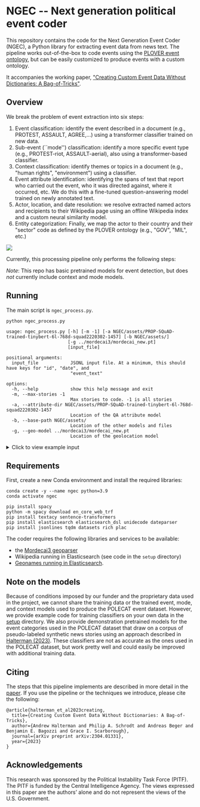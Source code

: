 # NGEC -- Next generation political event coder

This repository contains the code for the Next Generation Event Coder (NGEC), a
Python library for extracting event data from news text. The pipeline works out-of-the-box
to code events using the [PLOVER event ontology](https://osf.io/preprints/socarxiv/rm5dw/), but can 
be easily customized to produce events with a custom ontology.

It accompanies the working paper, ["Creating Custom Event Data Without Dictionaries: A Bag-of-Tricks"](https://arxiv.org/pdf/2304.01331.pdf).

## Overview

We break the problem of event extraction into six steps:

1. Event classification: identify the event described in a document (e.g., PROTEST, ASSAULT, AGREE,...) using a transformer classifier trained on new data.
2. Sub-event (``mode'') classification: identify a more specific event type (e.g., PROTEST-riot, ASSAULT-aerial), also using a transformer-based classifier.
3. Context classification: identify themes or topics in a document (e.g., "human rights", "environment") using a classifier.
4. Event attribute identification: identifying the spans of text that report who carried out the event, who it was directed against, where it occurred, etc. We do this with a fine-tuned question-answering model trained on newly annotated text.
5. Actor, location, and date resolution: we resolve extracted named actors and recipients to their Wikipedia page using an offline Wikipedia index and a custom neural similarity model.
6. Entity categorization: Finally, we map the actor to their country and their "sector" code as defined by the PLOVER ontology (e.g., "GOV", "MIL", etc.)

![](docs/pipeline_figure.png)

Currently, this processing pipeline only performs the following steps:

*Note*: This repo has basic pretrained models for event detection, but does *not*
currently include context and mode models.

## Running

The main script is `ngec_process.py`.

```
python ngec_process.py

usage: ngec_process.py [-h] [-m -1] [-a NGEC/assets/PROP-SQuAD-trained-tinybert-6l-768d-squad2220302-1457] [-b NGEC/assets/]
                       [-g ../mordecai3/mordecai_new.pt]
                       [input_file]

positional arguments:
  input_file            JSONL input file. At a minimum, this should have keys for "id", "date", and
                        "event_text"

options:
  -h, --help            show this help message and exit
  -m, --max-stories -1
                        Max stories to code. -1 is all stories
  -a, --attribute-dir NGEC/assets/PROP-SQuAD-trained-tinybert-6l-768d-squad2220302-1457
                        Location of the QA attribute model
  -b, --base-path NGEC/assets/
                        Location of the other models and files
  -g, --geo-model ../mordecai3/mordecai_new.pt
                        Location of the geolocation model
```


<details>
  <summary>Click to view example input</summary>

```
{
  "id": "20190801-2227-8b13212ac6f6",
  "date": "2019-08-01",
  "event_type": [
    "ACCUSE",
    "REJECT",
    "THREATEN",
    "SANCTION"
  ],
  "event_mode": [],
  "event_text": "The Liberal Party, the largest opposition in Paraguay, .... ",
  "story_id": "EFESP00020190801ef8100001:50066618",
  "publisher": "translateme2-pt",
  "headline": "\nOposição confirma q...",
  "pub_date": "2019-08-01",
  "contexts": [
    "corruption"
  ],
  "version": "NGEC_coder-Vers001-b1-Run-001"
}
```
</details>


## Requirements 

First, create a new Conda environment and install the required libraries:

```
conda create -y --name ngec python=3.9 
conda activate ngec

pip install spacy
python -m spacy download en_core_web_trf
pip install textacy sentence-transformers
pip install elasticsearch elasticsearch_dsl unidecode dateparser
pip install jsonlines tqdm datasets rich plac 
```

The coder requires the following libraries and services to be available:

- the [Mordecai3 geoparser](https://github.com/ahalterman/mordecai3)
- Wikipedia running in Elasticsearch (see code in the `setup` directory)
- [Geonames running in Elasticsearch](https://github.com/openeventdata/es-geonames/).

## Note on the models

Because of conditions imposed by our funder and the proprietary data used in the project, we cannot share the training data or the trained event, mode, and context models used to produce the POLECAT event dataset. However, we provide example code for training classifiers on your own data in the [setup](https://github.com/ahalterman/NGEC/tree/main/setup/train_classifiers) directory. We also provide demonstration pretrained models for the event categories used in the POLECAT dataset that draw on a corpus of pseudo-labeled synthetic news stories using an approach described in [Halterman (2023)](https://arxiv.org/abs/2303.16028). These classifiers are not as accurate as the ones used in the POLECAT dataset, but work pretty well and could easily be improved with additional training data. 

## Citing

The steps that this pipeline implements are described in more detail in the [paper](https://arxiv.org/pdf/2304.01331.pdf). If you use the pipeline or the techniques we introduce, please cite the following:

```
@article{halterman_et_al2023creating,
  title={Creating Custom Event Data Without Dictionaries: A Bag-of-Tricks},
  author={Andrew Halterman and Philip A. Schrodt and Andreas Beger and Benjamin E. Bagozzi and Grace I. Scarborough},
  journal={arXiv preprint arXiv:2304.01331},
  year={2023}
}
```

## Acknowledgements

This research was sponsored by the Political Instability Task Force (PITF). The PITF is funded by
the Central Intelligence Agency. The views expressed in this paper are the authors’ alone and do not
represent the views of the U.S. Government.